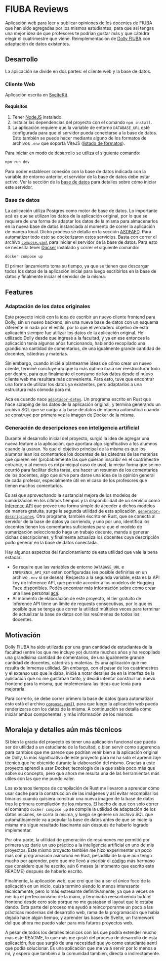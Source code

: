 # FIUBA Reviews

Aplicación web para leer y publicar opiniones de los docentes de FIUBA que han sido agregadas por los mismos estudiantes, para que así tengas una mejor idea de que profesores te podrían gustar más y que cátedra elegir el cuatrimestre que viene. Reimplementación de [Dolly FIUBA](https://dollyfiuba.com) con adaptación de datos existentes.

## Desarrollo

La aplicación se divide en dos partes: el cliente web y la base de datos.

### Cliente Web

Aplicación escrita en [SvelteKit](https://kit.svelte.dev/).

#### Requisitos

1. Tener [NodeJS](https://nodejs.org/en) instalado.
2. Instalar las dependencias del proyecto con el comando `npm install`.
3. La aplicación requiere que la variable de entorno `DATABASE_URL` esté configurada para que el servidor pueda conectarse a la base de datos. Esto también se puede hacer mediante alguno de los formatos de archivos `.env` que soporta ViteJS ([listado de formatos](https://vitejs.dev/guide/env-and-mode.html#env-files)).

Para iniciar en modo de desarrollo se utiliza el siguiente comando:

```bash
npm run dev
```

Para poder establecer conexión con la base de datos indicada con la variable de entorno anterior, el servidor de la base de datos debe estar activo. Ver la sección de la [base de datos]() para detalles sobre cómo iniciar este servidor.

### Base de datos

La aplicación utiliza Postgres como motor de base de datos. Lo importante acá es que se utilizan los datos de la aplicación original, por lo que se requiere de una forma de adaptar los datos de la misma para almacenarlos en la nueva base de datos instanciada al momento de correr la aplicación de manera local. Dicho proceso se detalla en la sección [ASDFAFD](). Para automatizar todo esto se dockerizaron estos servicios. Basta con correr el archivo [`compose.yaml`](https://github.com/regexPattern/fiuba-reviews/blob/main/compose.yaml) para iniciar el servidor de la base de datos. Para esto se necesita tener [Docker](https://www.docker.com/) instalado y correr el siguiente comando:

```bash
docker compose up
```

El primer lanzamiento toma su tiempo, ya que se tienen que descargar todos los datos de la aplicación inicial para luego escribirlos en la base de datos y finalmente iniciar el servidor de la misma.

## Features

### Adaptación de los datos originales

Este proyecto inició con la idea de escribir un nuevo cliente frontend para Dolly, sin un nuevo backend, sin una nueva base de datos con un esquema diferente ni nada por el estilo, por lo que el verdadero objetivo de esta aplicación siempre fue utilizar los datos de la aplicación original. He utilizado Dolly desde que ingresé a la facultad, y ya en ese entonces la aplicación tenía algunos años funcionando, habiendo recopilado una grandísima cantidad de comentarios, de una igualmente grande cantidad de docentes, cátedras y materias.

Sin embargo, cuando inicié a plantearme ideas de cómo crear un nuevo cliente, terminé concluyendo que lo más óptimo iba a ser reestructurar todo por dentro, para que finalmente el consumo de los datos desde el nuevo cliente web me resultara más conveniente. Para esto, tuve que encontrar una forma de utilizar los datos ya existentes, pero adaptarlos a una estructura más cómoda para mí. 

Acá es cuando nace [`adaptador-datos`](https://github.com/regexPattern/fiuba-reviews/tree/main/crates/adaptador-datos). Un programa escrito en Rust que hace scraping de los datos de la aplicación original, y termina generando un archivo SQL que se carga a la base de datos de manera automática cuando se construye por primera vez la imagen de Docker de la misma.

### Generación de descripciones con inteligencia artificial

Durante el desarrollo inicial del proyecto, surgió la idea de agregar una nueva feature a la aplicación, que aportara algo significativo a los alumnos cuando la usaran. Ya que el objetivo principal de la misma es que los alumnos lean los comentarios los docentes de las cátedras de las materias que quieren ver (probablemente las que quieran inscribir en el cuatrimestre entrante, o al menos es mi prinicipal caso de uso), la mejor forma que se me ocurrió para facilitar dicha tarea, era hacer un resumen de los comentarios de los docentes, algo que sirve para darse una idea de la opinión general de cada profesor, especialmente útil en el caso de los profesores que tienen muchos comentarios.

Es así que aprovechando la sustancial mejora de los modelos de sumarización en los últimos tiempos y la disponibilidad de un servicio como [Inference API](https://huggingface.co/inference-api) que provee una forma simple de acceder a dichos modelos de manera gratuita, surge la segunda utilidad de esta aplicación, [`generador-descripciones`](https://github.com/regexPattern/fiuba-reviews/tree/main/crates/generador-descripciones). Otro programa, también escrito en Rust, que se conecta al servidor de la base de datos ya corriendo, y uno por uno, identifica los docentes tienen los comentarios suficientes para que el modelo de sumarización seleccionado haga un trabajo decente, manda a generar dichas descripciones, y finalmente actualiza los docentes cuya descripción pudo generar en la base de datos conectada.

Hay algunos aspectos del funcionamiento de esta utilidad que vale la pena estacar:
- Se require que las variables de entorno `DATABASE_URL` e `INFERENCE_API_KEY` estén configuradas (es posible definirlas en un archivo `.env` si se desea). Respecto a la segunda variable, esta es la API key de Inference API, que permite acceder a los modelos de Hugging Face disponibles. Podés encontrar más información sobre como crear una llave personal [acá](https://huggingface.co/docs/api-inference/quicktour).
- Al momento de elaboración de este proyecto, el tier gratuito de Inference API tiene un límite de requests consecutivas, por lo que es posible que se tenga que correr la utilidad múltiples veces para terminar de actualizar la base de datos con los resúmenes de todos los docentes.
 
## Motivación

Dolly FIUBA ha sido utilizada por una gran cantidad de estudiantes de la facultad (entre los que me incluyo yo) durante muchos años y ha recopilado una grandísima cantidad de comentarios, de una igualmente grande cantidad de docentes, cátedras y materias. Es una aplicación que me resulta de inmensa utilidad. Sin embargo, con el pasar de los cuatrimestres y el extenso uso que le daba, inicié a notar detalles de en la interfaz de la aplicación que no me gustaban tanto, y decidí intentar construir un nuevo frontend para la misma, que implementara las ideas que tenía para mejorarla.

Para correrlo, se debe correr primero la base de datos (para automatizar esto está el archivo [`compose.yaml`](https://github.com/regexPattern/fiuba-reviews/blob/main/compose.yaml)), para que luego la aplicación web pueda renderizarse con los datos de la misma. A continuación se detalla cómo iniciar ambos componentes, y más información de los mismos:

## Moraleja y detalles aún más técnicos

Si bien la gracia del proyecto es tener una aplicación funcional que pueda ser de utilidad a un estudiante de la facultad, o bien servir como sugerencia para cambios que me parece que podrían venir bien a la aplicación original de Dolly, la más significativo de este proyecto para mí ha sido el aprendizaje técnico que he obtenido durante la elaboración del mismo. Gracias a este proyecto aprendí a usar Docker, tecnología de la que sabía poco más que sobre su concepto, pero que ahora me resulta una de las herramientas más utiles con las que me puedo valer.

Los extensos tiempos de compilación de Rust me llevaron a aprender cómo usar cache para la construcción de las imágenes y así evitar recompilar los binarios cuando quisiera construir una nueva imagen de la base de datos tras la primera compilación de los mismos. El hecho de que con solo correr el comando `docker compose up` se compile la utilidad de adaptación de los datos iniciales, se corra la misma, y luego se genere un archivo SQL que automáticamente va a popular la base de datos antes de que se inicie la misma me sigue resultado fascinante aún después de haberlo logrado implementar.

Por otra parte, la utilidad de generación de resúmenes me permitió por primera vez darle un uso práctico a la inteligencia artificial en uno de mis proyectos. Este mismo proyecto también me hizo experimentar un poco más con programación asíncrona en Rust, pesadilla de la que aún tengo mucho por aprender, pero que me llevó a escribir el [código](https://github.com/regexPattern/fiuba-reviews/blob/c7f219e50ad843b30cf7e9c0fb06f5f5b3379321/crates/generador-descripciones/src/lib.rs#L65) más hermoso que considero que he escrito, aún 6 meses (al momento que escrito este README) después de haberlo escrito.

Finalmente, la aplicación web, que creí que iba a ser el único foco de la aplicación en un inicio, quizá terminó siendo lo menos interesante técnicamente, pero lo más estresante definitivamente, ya que a veces se me iba el perfeccionismo  de la mano, y terminaba reescribiendo todo el frontend desde cero solo porque no me gustaban el layout que le estaba dando. Esta parte del proceso me ayudó a reincorporarme un poco a las prácticas modernas del desarrollo web, rama de la programación que había dejado hace algún tiempo, y aprender las bases de Svelte, un framework del que ahora me puedo valer para mis futuros proyectos web.

A pesar de todos los detalles técnicos con los que podría extender mucho mas este README, lo que más me gustó del proceso de desarrollo de esta aplicación, fue que surgió de una necesidad que yo como estudiante sentí que podía solucionar. Es una aplicación que me va a servir por lo menos a mí, y espero que también a la comunidad también, directa o indirectamente.
